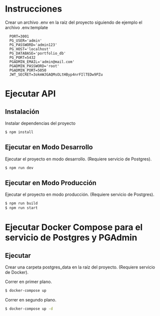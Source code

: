 # Instrucciones

Crear un archivo .env en la raíz del proyecto siguiendo de ejemplo el archivo .env.template

```
  PORT=3001
  PG_USER='admin'
  PG_PASSWORD='admin123'
  PG_HOST='localhost'
  PG_DATABASE='portfolio_db'
  PG_PORT=5432
  PGADMIN_EMAIL='admin@mail.com'
  PGADMIN_PASSWORD='root'
  PGADMIN_PORT=5050
  JWT_SECRET=3okmWJGAQMsOLtHByp4nrFIlTEDw9PZu
```

# Ejecutar API

## Instalación

Instalar dependencias del proyecto

```bash
$ npm install
```

## Ejecutar en Modo Desarrollo

Ejecutar el proyecto en modo desarrollo. (Requiere servicio de Postgres).

```bash
$ npm run dev
```

## Ejecutar en Modo Producción

Ejecutar el proyecto en modo producción. (Requiere servicio de Postgres).

```bash
$ npm run build
$ npm run start
```

# Ejecutar Docker Compose para el servicio de Postgres y PGAdmin

## Ejecutar

Crear una carpeta postgres_data en la raíz del proyecto. (Requiere servicio de Docker).

Correr en primer plano.

```bash
$ docker-compose up
```

Correr en segundo plano.

```bash
$ docker-compose up -d
```
